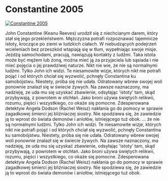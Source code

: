 Constantine 2005 
=============
[![Constantine 2005 ](http://vidos.pl/images/player.gif)](http://vidos.pl/constantine-2005)

 John Constantine (Keanu Reeves) urodził się z niechcianym darem, który stał się jego przekleństwem. Mężczyzna potrafi rozpoznawać tajemnicze istoty, kroczące po ziemi w ludzkich ciałach. W niebudzących podejrzeń wcieleniach bez przeszkód wtapiają się w tłum, wypełniając swoje misje. Jeżdżą samochodami, pracują, nawiązują kontakty z ludźmi. Taka istota może być mężem lub żoną, można mieć ją za przyjaciela lub sąsiada i nie mieć pojęcia o jej prawdziwej naturze. Nikt nie wie, że nie są normalnymi ludźmi. Tylko John ich widzi. Te niesamowite wizje, których nikt nie potrafi pojąć i od których chciał się wyzwolić, pchnęły Constantina ku samobójstwu. Niestety, próba się nie udała. Odratowany wbrew swojej woli ponownie znalazł się w świecie żywych. Na zawsze naznaczony, ma nadzieję, ze uda mu się uzyskać zbawienie, odsyłając 'istoty' tam, skąd przybywają, z powrotem w otchłań. Jako broni używa świętych relikwii, rozumu, pięści i wszystkiego, co okaże się pomocne. Zdesperowana detektyw Angela Dodson (Rachel Weisz) nakłania go do pomocy w sprawie zagadkowej śmierci jej bliźniaczej siostry. Nie spodziewa się, że zawiedzie ją to wprost do świata demonów i aniołów, istniejącego tuż obok.  ... że nie są normalnymi ludźmi. Tylko John ich widzi. Te niesamowite wizje, których nikt nie potrafi pojąć i od których chciał się wyzwolić, pchnęły Constantina ku samobójstwu. Niestety, próba się nie udała. Odratowany wbrew swojej woli ponownie znalazł się w świecie żywych. Na zawsze naznaczony, ma nadzieję, ze uda mu się uzyskać zbawienie, odsyłając 'istoty' tam, skąd przybywają, z powrotem w otchłań. Jako broni używa świętych relikwii, rozumu, pięści i wszystkiego, co okaże się pomocne. Zdesperowana detektyw Angela Dodson (Rachel Weisz) nakłania go do pomocy w sprawie zagadkowej śmierci jej bliźniaczej siostry. Nie spodziewa się, że zawiedzie ją to wprost do świata demonów i aniołów, istniejącego tuż obok.
